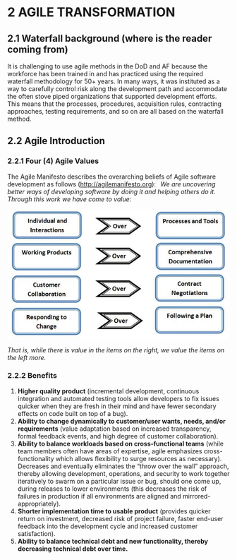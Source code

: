 # 2	AGILE TRANSFORMATION
## 2.1	Waterfall background (where is the reader coming from)
It is challenging to use agile methods in the DoD and AF because the workforce has been trained in and has practiced using the required waterfall methodology for 50+ years.  In many ways, it was instituted as a way to carefully control risk along the development path and accommodate the often stove piped organizations that supported development efforts.  This means that the processes, procedures, acquisition rules, contracting approaches, testing requirements, and so on are all based on the waterfall method. 
## 2.2	Agile Introduction
### 2.2.1	Four (4) Agile Values
The Agile Manifesto describes the overarching beliefs of Agile software development as follows (http://agilemanifesto.org): 
  
_We are uncovering better ways of developing software by doing it and helping others do it. Through this work we have come to value:_   

![Agile Manifest](Agile_Manifesto.jpg)

_That is, while there is value in the items on the right, we value the items on the left more._   

### 2.2.2	Benefits
1.	**Higher quality product** (incremental development, continuous integration and automated testing tools allow developers to fix issues quicker when they are fresh in their mind and have fewer secondary effects on code built on top of a bug).  
2.	**Ability to change dynamically to customer/user wants, needs, and/or requirements** (value adaptation based on increased transparency, formal feedback events, and high degree of customer collaboration).  
3.	**Ability to balance workloads based on cross-functional teams** (while team members often have areas of expertise, agile emphasizes cross-functionality which allows flexibility to surge resources as necessary).  Decreases and eventually eliminates the “throw over the wall” approach, thereby allowing development, operations, and security to work together iteratively to swarm on a particular issue or bug, should one come up, during releases to lower environments (this decreases the risk of failures in production if all environments are aligned and mirrored-appropriately). 
4.	**Shorter implementation time to usable product** (provides quicker return on investment, decreased risk of project failure, faster end-user feedback into the development cycle and increased customer satisfaction).  
5.	**Ability to balance technical debt and new functionality, thereby decreasing technical debt over time.** 
